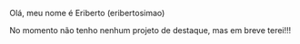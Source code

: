 Olá, meu nome é Eriberto (eribertosimao)

No momento não tenho nenhum projeto de destaque, mas em breve terei!!!
